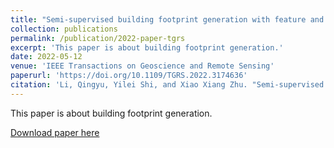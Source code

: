 ```yaml
---
title: "Semi-supervised building footprint generation with feature and output consistency training"
collection: publications
permalink: /publication/2022-paper-tgrs
excerpt: 'This paper is about building footprint generation.'
date: 2022-05-12
venue: 'IEEE Transactions on Geoscience and Remote Sensing'
paperurl: 'https://doi.org/10.1109/TGRS.2022.3174636'
citation: 'Li, Qingyu, Yilei Shi, and Xiao Xiang Zhu. "Semi-supervised building footprint generation with feature and output consistency training." IEEE Transactions on Geoscience and Remote Sensing (2022).'
---
```

This paper is about building footprint generation.

[Download paper here](https://github.com/lqycrystal/qingyuli.github.io/tree/main/files/2022-paper-tgrs.pdf)
